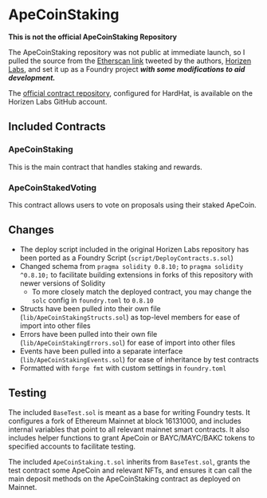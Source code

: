 # ApeCoinStaking

**This is not the official ApeCoinStaking Repository**


The ApeCoinStaking repository was not public at immediate launch, so I pulled the source from the [Etherscan link](https://etherscan.io/address/0x5954aB967Bc958940b7EB73ee84797Dc8a2AFbb9) tweeted by the authors, [Horizen Labs](https://horizenlabs.io/), and set it up as a Foundry project ***with some modifications to aid development.***

The [official contract repository](https://github.com/HorizenLabs/ape-staking-public), configured for HardHat, is available on the Horizen Labs GitHub account.


## Included Contracts
### ApeCoinStaking
This is the main contract that handles staking and rewards.

### ApeCoinStakedVoting
This contract allows users to vote on proposals using their staked ApeCoin.
## Changes

- The deploy script included in the original Horizen Labs repository has been ported as a Foundry Script (`script/DeployContracts.s.sol`)
- Changed schema from `pragma solidity 0.8.10;` to `pragma solidity ^0.8.10;` to facilitate building extensions in forks of this repository with newer versions of Solidity
  - To more closely match the deployed contract, you may change the `solc` config in `foundry.toml` to `0.8.10`
- Structs have been pulled into their own file (`lib/ApeCoinStakingStructs.sol`) as top-level members for ease of import into other files
- Errors have been pulled into their own file (`lib/ApeCoinStakingErrors.sol`) for ease of import into  other files
- Events have been pulled into a separate interface (`lib/ApeCoinStakingEvents.sol`) for ease of inheritance by test contracts
- Formatted with `forge fmt` with custom settings in `foundry.toml`

## Testing

The included `BaseTest.sol` is meant as a base for writing Foundry tests. It configures a fork of Ethereum Mainnet at block 16131000, and includes internal variables that point to all relevant mainnet smart contracts. It also includes helper functions to grant ApeCoin or BAYC/MAYC/BAKC tokens to specified accounts to facilitate testing.

The included `ApeCoinStaking.t.sol` inherits from `BaseTest.sol`, grants the test contract some ApeCoin and relevant NFTs, and ensures it can call the main deposit methods on the ApeCoinStaking contract as deployed on Mainnet.